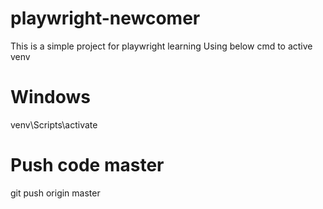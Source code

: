 # playwright-newcomer
This is a simple project for playwright learning
Using below cmd to active venv
# Windows
venv\Scripts\activate

# Push code master
git push origin master

